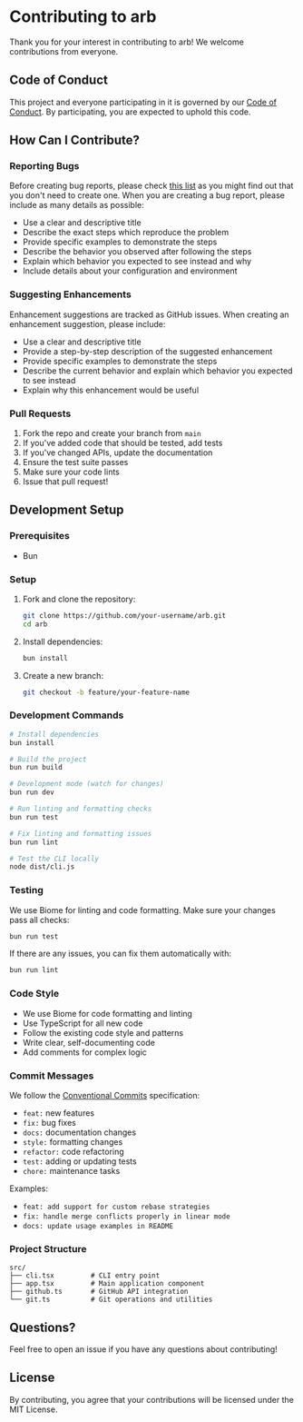 # Contributing to arb

Thank you for your interest in contributing to arb! We welcome contributions from everyone.

## Code of Conduct

This project and everyone participating in it is governed by our [Code of Conduct](CODE_OF_CONDUCT.md). By participating, you are expected to uphold this code.

## How Can I Contribute?

### Reporting Bugs

Before creating bug reports, please check [this list](https://github.com/riya-amemiya/arb/issues) as you might find out that you don't need to create one. When you are creating a bug report, please include as many details as possible:

- Use a clear and descriptive title
- Describe the exact steps which reproduce the problem
- Provide specific examples to demonstrate the steps
- Describe the behavior you observed after following the steps
- Explain which behavior you expected to see instead and why
- Include details about your configuration and environment

### Suggesting Enhancements

Enhancement suggestions are tracked as GitHub issues. When creating an enhancement suggestion, please include:

- Use a clear and descriptive title
- Provide a step-by-step description of the suggested enhancement
- Provide specific examples to demonstrate the steps
- Describe the current behavior and explain which behavior you expected to see instead
- Explain why this enhancement would be useful

### Pull Requests

1. Fork the repo and create your branch from `main`
2. If you've added code that should be tested, add tests
3. If you've changed APIs, update the documentation
4. Ensure the test suite passes
5. Make sure your code lints
6. Issue that pull request!

## Development Setup

### Prerequisites

- Bun

### Setup

1. Fork and clone the repository:

   ```bash
   git clone https://github.com/your-username/arb.git
   cd arb
   ```

2. Install dependencies:

   ```bash
   bun install
   ```

3. Create a new branch:

   ```bash
   git checkout -b feature/your-feature-name
   ```

### Development Commands

```bash
# Install dependencies
bun install

# Build the project
bun run build

# Development mode (watch for changes)
bun run dev

# Run linting and formatting checks
bun run test

# Fix linting and formatting issues
bun run lint

# Test the CLI locally
node dist/cli.js
```

### Testing

We use Biome for linting and code formatting. Make sure your changes pass all checks:

```bash
bun run test
```

If there are any issues, you can fix them automatically with:

```bash
bun run lint
```

### Code Style

- We use Biome for code formatting and linting
- Use TypeScript for all new code
- Follow the existing code style and patterns
- Write clear, self-documenting code
- Add comments for complex logic

### Commit Messages

We follow the [Conventional Commits](https://conventionalcommits.org/) specification:

- `feat:` new features
- `fix:` bug fixes
- `docs:` documentation changes
- `style:` formatting changes
- `refactor:` code refactoring
- `test:` adding or updating tests
- `chore:` maintenance tasks

Examples:

- `feat: add support for custom rebase strategies`
- `fix: handle merge conflicts properly in linear mode`
- `docs: update usage examples in README`

### Project Structure

```tree
src/
├── cli.tsx         # CLI entry point
├── app.tsx         # Main application component
├── github.ts       # GitHub API integration
└── git.ts          # Git operations and utilities
```

## Questions?

Feel free to open an issue if you have any questions about contributing!

## License

By contributing, you agree that your contributions will be licensed under the MIT License.
